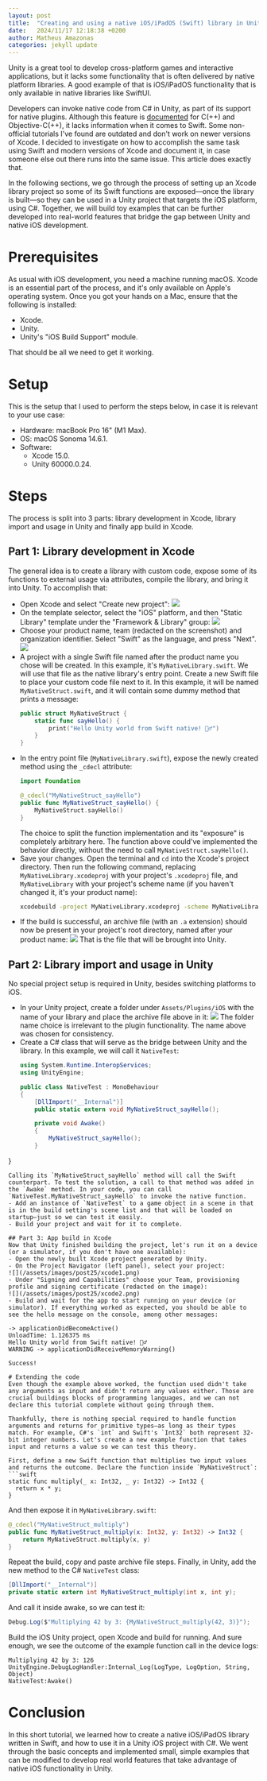 ```yaml
---
layout: post
title:  "Creating and using a native iOS/iPadOS (Swift) library in Unity"
date:   2024/11/17 12:18:38 +0200
author: Matheus Amazonas
categories: jekyll update
---
```

Unity is a great tool to develop cross-platform games and interactive applications, but it lacks some functionality that is often delivered by native platform libraries. A good example of that is iOS/iPadOS functionality that is only available in native libraries like SwiftUI.

Developers can invoke native code from C# in Unity, as part of its support for native plugins. Although this feature is [documented](https://docs.unity3d.com/Manual/ios-native-plugin-create.html) for C(++) and Objective-C(++), it lacks information when it comes to Swift. Some non-official tutorials I've found are outdated and don't work on newer versions of Xcode. I decided to investigate on how to accomplish the same task using Swift and modern versions of Xcode and document it, in case someone else out there runs into the same issue. This article does exactly that.

In the following sections, we go through the process of setting up an Xcode library project so some of its Swift functions are exposed—once the library is built—so they can be used in a Unity project that targets the iOS platform, using C#. Together, we will build toy examples that can be further developed into real-world features that bridge the gap between Unity and native iOS development.


# Prerequisites
As usual with iOS development, you need a machine running macOS. Xcode is an essential part of the process, and it's only available on Apple's operating system. Once you got your hands on a Mac, ensure that the following is installed:
- Xcode.
- Unity.
- Unity's "iOS Build Support" module.

That should be all we need to get it working.

# Setup
This is the setup that I used to perform the steps below, in case it is relevant to your use case:
- Hardware: macBook Pro 16" (M1 Max).
- OS: macOS Sonoma 14.6.1.
- Software:
  - Xcode 15.0.
  - Unity 60000.0.24.

# Steps
The process is split into 3 parts: library development in Xcode, library import and usage in Unity and finally app build in Xcode.

## Part 1: Library development in Xcode
The general idea is to create a library with custom code, expose some of its functions to external usage via attributes, compile the library, and bring it into Unity. To accomplish that:
- Open Xcode and select "Create new project":
  ![](/assets/images/post25/step1.png)
- On the template selector, select the "iOS" platform, and then "Static Library" template under the "Framework & Library" group:
  ![](/assets/images/post25/step2.png)
- Choose your product name, team (redacted on the screenshot) and organization identifier. Select "Swift" as the language, and press "Next".
  ![](/assets/images/post25/step3.png)
- A project with a single Swift file named after the product name you chose will be created. In this example, it's `MyNativeLibrary.swift`. We will use that file as the native library's entry point. Create a new Swift file to place your custom code file next to it. In this example, it will be named `MyNativeStruct.swift`, and it will contain some dummy method that prints a message:
  ```swift
  public struct MyNativeStruct {
	  static func sayHello() {
		  print("Hello Unity world from Swift native! 🙋‍♂️")
	  }
  }
  ```
- In the entry point file (`MyNativeLibrary.swift`), expose the newly created method using the `_cdecl` attribute:
  ```swift
  import Foundation

  @_cdecl("MyNativeStruct_sayHello")
  public func MyNativeStruct_sayHello() {
	  MyNativeStruct.sayHello()
  }
  ```
  The choice to split the function implementation and its "exposure" is completely arbitrary here. The function above could've implemented the behavior directly, without the need to call `MyNativeStruct.sayHello()`.
- Save your changes. Open the terminal and `cd` into the Xcode's project directory. Then run the following command, replacing  `MyNativeLibrary.xcodeproj` with your project's `.xcodeproj` file, and `MyNativeLibrary` with your project's scheme name (if you haven't changed it, it's your product name):
  ```bash
  xcodebuild -project MyNativeLibrary.xcodeproj -scheme MyNativeLibrary -configuration Release -sdk iphoneos CONFIGURATION_BUILD_DIR=.
  ```
- If the build is successful, an archive file (with an `.a` extension) should now be present in your project's root directory, named after your product name:
  ![](/assets/images/post25/archive.png)
  That is the file that will be brought into Unity.

## Part 2: Library import and usage in Unity
No special project setup is required in Unity, besides switching platforms to iOS.
- In your Unity project, create a folder under `Assets/Plugins/iOS` with the name of your library and place the archive file above in it:
  ![](/assets/images/post25/unity1.png) 
  The folder name choice is irrelevant to the plugin functionality. The name above was chosen for consistency.
- Create a C# class that will serve as the bridge between Unity and the library. In this example, we will call it `NativeTest`:
  ```csharp
  using System.Runtime.InteropServices;  
  using UnityEngine;  
  
  public class NativeTest : MonoBehaviour  
  {  
	  [DllImport("__Internal")]  
	  public static extern void MyNativeStruct_sayHello();  
  
	  private void Awake()  
	  {  
		  MyNativeStruct_sayHello();  
	  }  
}
  ```
Calling its `MyNativeStruct_sayHello` method will call the Swift counterpart. To test the solution, a call to that method was added in the `Awake` method. In your code, you can call `NativeTest.MyNativeStruct_sayHello` to invoke the native function.
- Add an instance of `NativeTest` to a game object in a scene in that is in the build setting's scene list and that will be loaded on startup—just so we can test it easily.
- Build your project and wait for it to complete.

## Part 3: App build in Xcode
Now that Unity finished building the project, let's run it on a device (or a simulator, if you don't have one available):
- Open the newly built Xcode project generated by Unity.
- On the Project Navigator (left panel), select your project:
  ![](/assets/images/post25/xcode1.png)
- Under "Signing and Capabilities" choose your Team, provisioning profile and signing certificate (redacted on the image):
  ![](/assets/images/post25/xcode2.png)
- Build and wait for the app to start running on your device (or simulator). If everything worked as expected, you should be able to see the hello message on the console, among other messages:
  ```
    -> applicationDidBecomeActive()
    UnloadTime: 1.126375 ms
    Hello Unity world from Swift native! 🙋‍♂️
    WARNING -> applicationDidReceiveMemoryWarning() 
  ```
  Success!

# Extending the code
Even though the example above worked, the function used didn't take any arguments as input and didn't return any values either. Those are crucial buildings blocks of programming languages, and we can not declare this tutorial complete without going through them.

Thankfully, there is nothing special required to handle function arguments and returns for primitive types—as long as their types match. For example, C#'s `int` and Swift's `Int32` both represent 32-bit integer numbers. Let's create a new example function that takes input and returns a value so we can test this theory. 

First, define a new Swift function that multiplies two input values and returns the outcome. Declare the function inside `MyNativeStruct`:
```swift
static func multiply(_ x: Int32, _ y: Int32) -> Int32 {
    return x * y;
}
```
And then expose it in `MyNativeLibrary.swift`:
```swift
@_cdecl("MyNativeStruct_multiply")
public func MyNativeStruct_multiply(x: Int32, y: Int32) -> Int32 {
    return MyNativeStruct.multiply(x, y)
}
```
Repeat the build, copy and paste archive file steps. Finally, in Unity, add the new method to the C# `NativeTest` class:
```csharp
[DllImport("__Internal")]  
private static extern int MyNativeStruct_multiply(int x, int y);
```
And call it inside awake, so we can test it:
```csharp
Debug.Log($"Multiplying 42 by 3: {MyNativeStruct_multiply(42, 3)}");
```
Build the iOS Unity project, open Xcode and build for running. And sure enough, we see the outcome of the example function call in the device logs:
```
Multiplying 42 by 3: 126
UnityEngine.DebugLogHandler:Internal_Log(LogType, LogOption, String, Object)
NativeTest:Awake()
```

# Conclusion
In this short tutorial, we learned how to create a native iOS/iPadOS library written in Swift, and how to use it in a Unity iOS project with C#. We went through the basic concepts and implemented small, simple examples that can be modified to develop real world features that take advantage of native iOS functionality in Unity.